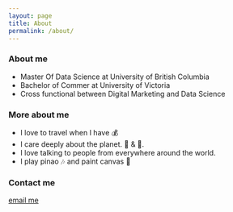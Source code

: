 ```yaml
---
layout: page
title: About
permalink: /about/
---
```


### About me

- Master Of Data Science at University of British Columbia
- Bachelor of Commer at University of Victoria
- Cross functional between Digital Marketing and Data Science

### More about me

- I love to travel when I have :moneybag:
- I care deeply about the planet. :deciduous_tree: & :honeybee:.
- I love talking to people from everywhere around the world.
- I play pinao :notes: and paint canvas :art:


### Contact me

[email me](mailto:374818352@qq.com)

